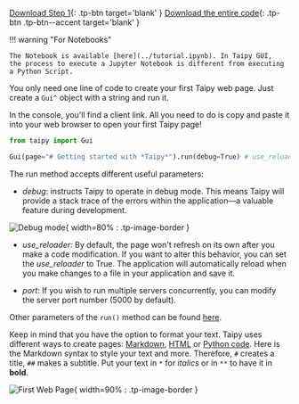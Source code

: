 [Download Step 1](./../src/step_01.zip){: .tp-btn target='blank' }
[Download the entire code](./../src/src.zip){: .tp-btn .tp-btn--accent target='blank' }

!!! warning "For Notebooks"

    The Notebook is available [here](../tutorial.ipynb). In Taipy GUI,
    the process to execute a Jupyter Notebook is different from executing a Python Script.


You only need one line of code to create your first Taipy web page. Just create a `Gui^` object
with a string and run it.

In the console, you'll find a client link. All you need to do is copy and paste it into your web
browser to open your first Taipy page!


```python
from taipy import Gui

Gui(page="# Getting started with *Taipy*").run(debug=True) # use_reloader=True
```

The run method accepts different useful parameters:

- _debug_: instructs Taipy to operate in debug mode. This means Taipy will provide a 
stack trace of the errors within the application—a valuable feature during 
development.

![Debug mode](images/debug_mode.png){ width=80% : .tp-image-border }

- _use_reloader_: By default, the page won't refresh on its own after you make a code 
modification. If you want to alter this behavior, you can set the *use_reloader* to 
True. The application will automatically reload when you make changes to a file in 
your application and save it.

- _port_: If you wish to run multiple servers concurrently, you can modify the server 
port number (5000 by default).

Other parameters of the `run()` method can be found
[here](../../../../manuals/gui/configuration.md#configuring-the-gui-instance).


Keep in mind that you have the option to format your text. Taipy uses different ways to create
pages: [Markdown](../../../../manuals/gui/pages/index.md#using-markdown),
[HTML](../../../../manuals/gui/pages/index.md#using-html) or
[Python code](../../../../manuals/gui/pages/builder.md). Here is the Markdown syntax to style your
text  and more. Therefore, `#` creates a title, `##` makes a subtitle. Put your text in `*` for
*italics* or in `**` to have it in **bold**.


![First Web Page](images/result.png){ width=90% : .tp-image-border }

